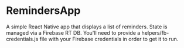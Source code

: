 # RemindersApp

A simple React Native app that displays a list of reminders.  State is managed via a Firebase RT DB.   You'll need to provide
a helpers/fb-credentials.js file with your Firebase credentials in order to get it to run. 
